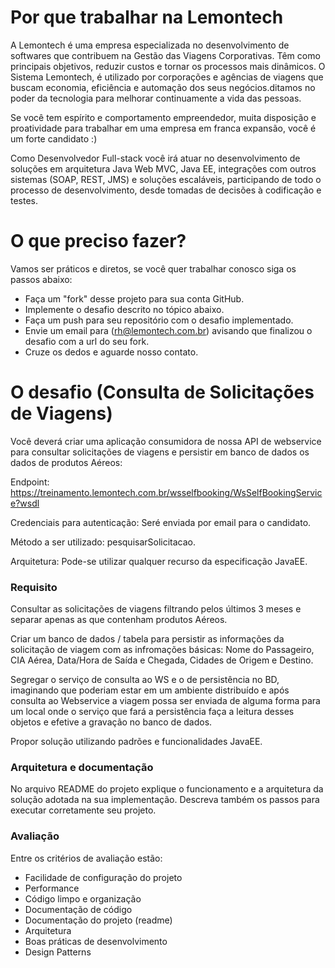 # Por que trabalhar na Lemontech

A Lemontech é uma empresa especializada no desenvolvimento de softwares que contribuem na Gestão das Viagens Corporativas.
Têm como principais objetivos, reduzir custos e tornar os processos mais dinâmicos.
O Sistema Lemontech, é utilizado por corporações e agências de viagens que buscam economia, eficiência e automação dos seus negócios.ditamos no poder da tecnologia para melhorar continuamente a vida das pessoas. 

Se você tem espírito e comportamento empreendedor, muita disposição e proatividade para trabalhar em uma empresa em franca expansão, você é um forte candidato :)

Como Desenvolvedor Full-stack você irá atuar no desenvolvimento de soluções em arquitetura Java Web MVC, Java EE, integrações com outros sistemas (SOAP, REST, JMS) e soluções escaláveis, participando de todo o processo de desenvolvimento, desde tomadas de decisões à codificação e testes.

# O que preciso fazer?

Vamos ser práticos e diretos, se você quer trabalhar conosco siga os passos abaixo:

* Faça um "fork" desse projeto para sua conta GitHub.
* Implemente o desafio descrito no tópico abaixo.
* Faça um push para seu repositório com o desafio implementado.
* Envie um email para (rh@lemontech.com.br) avisando que finalizou o desafio com a url do seu fork.
* Cruze os dedos e aguarde nosso contato.

# O desafio (Consulta de Solicitações de Viagens)

Você deverá criar uma aplicação consumidora de nossa API de webservice para consultar solicitações de viagens e persistir em banco de dados os dados de produtos Aéreos:

Endpoint: https://treinamento.lemontech.com.br/wsselfbooking/WsSelfBookingService?wsdl

Credenciais para autenticação: Seré enviada por email para o candidato.

Método a ser utilizado: pesquisarSolicitacao.

Arquitetura: Pode-se utilizar qualquer recurso da especificação JavaEE.

### Requisito

Consultar as solicitações de viagens filtrando pelos últimos 3 meses e separar apenas as que contenham produtos Aéreos.

Criar um banco de dados / tabela para persistir as informações da solicitação de viagem com as infromações básicas: Nome do Passageiro, CIA Aérea, Data/Hora de Saída e Chegada, Cidades de Origem e Destino.

Segregar o serviço de consulta ao WS e o de persistência no BD, imaginando que poderiam estar em um ambiente distribuído e após consulta ao Webservice a viagem possa ser enviada de alguma forma para um local onde o serviço que fará a persistência faça a leitura desses objetos e efetive a gravação no banco de dados.

Propor solução utilizando padrões e funcionalidades JavaEE.

### Arquitetura e documentação

No arquivo README do projeto explique o funcionamento e a arquitetura da solução adotada na sua implementação. Descreva também os passos para executar corretamente seu projeto.

### Avaliação

Entre os critérios de avaliação estão:

* Facilidade de configuração do projeto
* Performance
* Código limpo e organização
* Documentação de código
* Documentação do projeto (readme)
* Arquitetura
* Boas práticas de desenvolvimento
* Design Patterns
